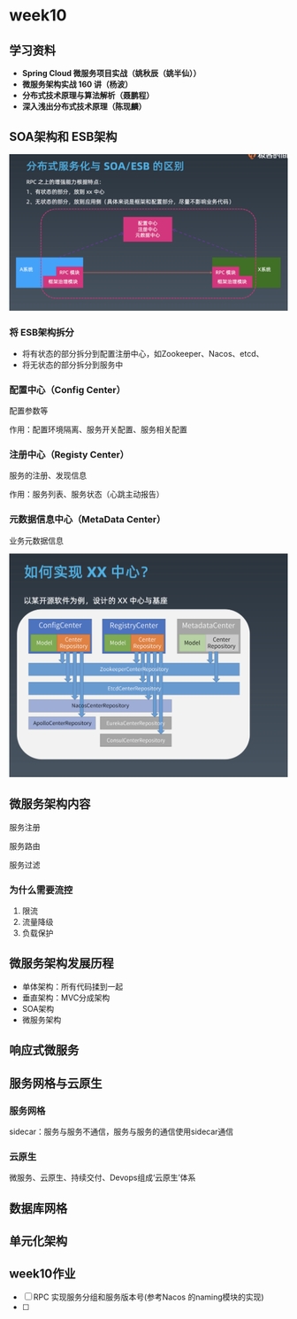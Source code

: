 # week10

## 学习资料

- ****Spring Cloud 微服务项目实战（姚秋辰（姚半仙））****
- ****微服务架构实战 160 讲（杨波）****
- ****分布式技术原理与算法解析（聂鹏程）****
- ****深入浅出分布式技术原理（陈现麟）****

## SOA架构和 ESB架构

![Untitled](week10%20cc40b/Untitled.png)

### 将 ESB架构拆分

- 将有状态的部分拆分到配置注册中心，如Zookeeper、Nacos、etcd、
- 将无状态的部分拆分到服务中

### 配置中心（Config Center）

配置参数等

作用：配置环境隔离、服务开关配置、服务相关配置

### 注册中心（Registy Center）

服务的注册、发现信息

作用：服务列表、服务状态（心跳主动报告）

### 元数据信息中心（MetaData Center）

业务元数据信息

![Untitled](week10%20cc40b/Untitled%201.png)

## 微服务架构内容

服务注册

服务路由

服务过滤

### 为什么需要流控

1. 限流
2. 流量降级
3. 负载保护

## 微服务架构发展历程

- 单体架构：所有代码揉到一起
- 垂直架构：MVC分成架构
- SOA架构
- 微服务架构

## 响应式微服务

## 服务网格与云原生

### 服务网格

sidecar：服务与服务不通信，服务与服务的通信使用sidecar通信

### 云原生

微服务、云原生、持续交付、Devops组成‘云原生’体系

## 数据库网格

## 单元化架构

## week10作业

- [ ]  RPC  实现服务分组和服务版本号(参考Nacos 的naming模块的实现)
- [ ]
